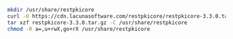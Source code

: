 ﻿```sh
mkdir /usr/share/restpkicore
curl -O https://cdn.lacunasoftware.com/restpkicore/restpkicore-3.3.0.tar.gz
tar xzf restpkicore-3.3.0.tar.gz -C /usr/share/restpkicore
chmod -R a=,u+rwX,go+rX /usr/share/restpkicore
```

